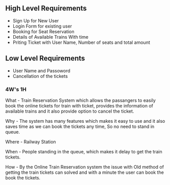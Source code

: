 


## High Level Requirements
- Sign Up for New User 
- Login Form for existing user
- Booking for Seat Reservation 
- Details of Available Trains With time
- Priting Ticket with User Name, Number of seats and
  total amount

## Low Level Requirements
- User Name and Passoword
- Cancellation of the tickets

### 4W's 1H
What - Train Reservation System which allows the passangers to easily book the online tickets for 
       train with ticket, provides the information of available trains and it also provide option 
       to cancel the ticket.

Why - The system has many features which makes it easy to use and it also saves time as we can book the
      tickets any time, So no need to stand in queue.
      
Where - Railway Station 

When - People standing in the queue, which makes it delay to get the train tickets.

How - By the Online Train Reservation system the issue with Old method of getting the train tickets can solved
and with a minute the user can book the book the tickets.
